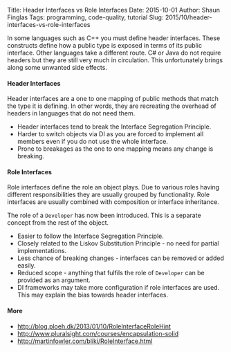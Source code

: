 Title: Header Interfaces vs Role Interfaces
Date: 2015-10-01
Author: Shaun Finglas
Tags: programming, code-quality, tutorial
Slug: 2015/10/header-interfaces-vs-role-interfaces

In some languages such as C++ you must define header interfaces. These
constructs define how a public type is exposed in terms of its public
interface. Other languages take a different route. C\# or Java do not
require headers but they are still very much in circulation. This
unfortunately brings along some unwanted side effects.

#### Header Interfaces

Header interfaces are a one to one mapping of public methods that match
the type it is defining. In other words, they are recreating the
overhead of headers in languages that do not need them.

<script src="https://gist.github.com/Finglas/191d9a210e830cb61d83.js"></script>
-   Header interfaces tend to break the Interface Segregation Principle.
-   Harder to switch objects via DI as you are forced to implement all
    members even if you do not use the whole interface.
-   Prone to breakages as the one to one mapping means any change is
    breaking.

#### Role Interfaces

Role interfaces define the role an object plays. Due to various roles
having different responsibilities they are usually grouped by
functionality. Role interfaces are usually combined with composition or
interface inheritance.

The role of a `Developer` has now been introduced. This is a separate
concept from the rest of the object.

<script src="https://gist.github.com/Finglas/ae647867f27a7404720e.js"></script>
-   Easier to follow the Interface Segregation Principle.
-   Closely related to the Liskov Substitution Principle - no need for
    partial implementations.
-   Less chance of breaking changes - interfaces can be removed or added
    easily.
-   Reduced scope - anything that fulfils the role of `Developer` can be
    provided as an argument.
-   DI frameworks may take more configuration if role interfaces are
    used. This may explain the bias towards header interfaces.

#### More

-   <http://blog.ploeh.dk/2013/01/10/RoleInterfaceRoleHint>
-   <http://www.pluralsight.com/courses/encapsulation-solid>
-   <http://martinfowler.com/bliki/RoleInterface.html>